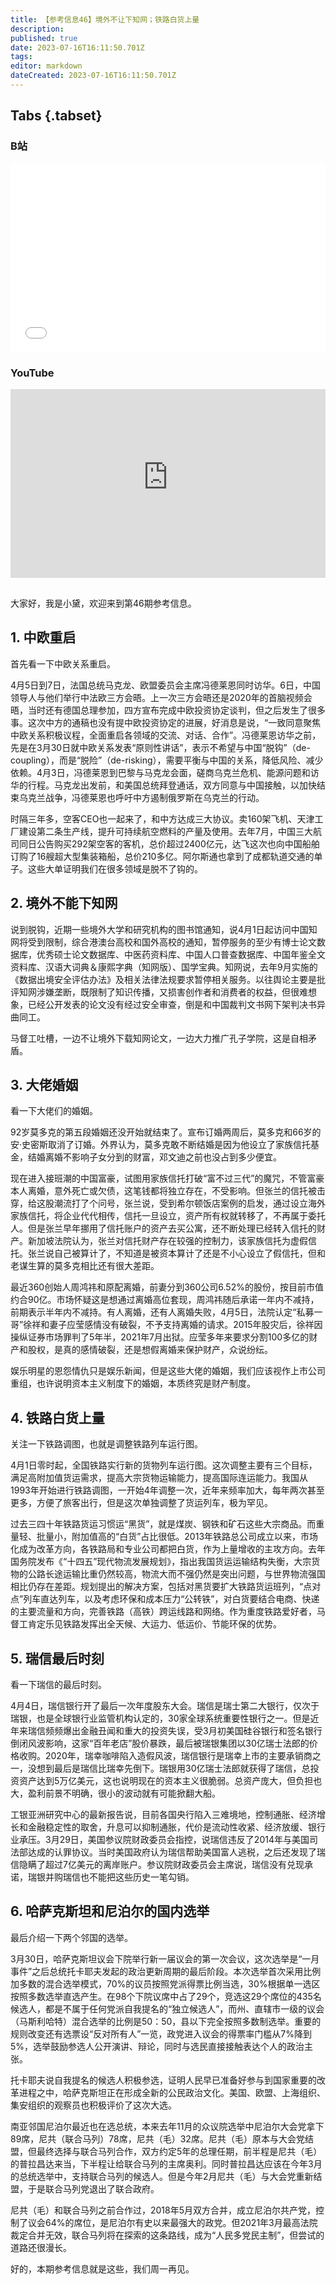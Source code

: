 ```yaml
---
title: 【参考信息46】境外不让下知网；铁路白货上量
description: 
published: true
date: 2023-07-16T16:11:50.701Z
tags: 
editor: markdown
dateCreated: 2023-07-16T16:11:50.701Z
---
```


## Tabs {.tabset}
### B站
<div style="position: relative; padding: 30% 45%;">
<iframe style="position: absolute; width: 100%; height: 100%; left: 0; top: 0;" src="//player.bilibili.com/player.html?&bvid=BV12c411W7bk&page=1&as_wide=1&high_quality=1&danmaku=1&autoplay=0" scrolling="no" border="0" frameborder="no" framespacing="0" allowfullscreen="true"></iframe>
</div>

### YouTube
<div style="position: relative; padding: 30% 45%;">
<iframe style="position: absolute; top: 0; left: 0; width: 100%; height: 100%;" src="https://www.youtube-nocookie.com/embed/YouTubeVID" title="YouTube video player" frameborder="0" allow="accelerometer; autoplay; clipboard-write; encrypted-media; gyroscope; picture-in-picture" allowfullscreen></iframe>
</div>

## 

大家好，我是小黛，欢迎来到第46期参考信息。

## 1. 中欧重启

首先看一下中欧关系重启。

4月5日到7日，法国总统马克龙、欧盟委员会主席冯德莱恩同时访华。6日，中国领导人与他们举行中法欧三方会晤。上一次三方会晤还是2020年的首脑视频会晤，当时还有德国总理参加，四方宣布完成中欧投资协定谈判，但之后发生了很多事。这次中方的通稿也没有提中欧投资协定的进展，好消息是说，“一致同意聚焦中欧关系积极议程，全面重启各领域的交流、对话、合作”。冯德莱恩访华之前，先是在3月30日就中欧关系发表“原则性讲话”，表示不希望与中国“脱钩”（de-coupling），而是“脱险”（de-risking），需要平衡与中国的关系，降低风险、减少依赖。4月3日，冯德莱恩到巴黎与马克龙会面，磋商乌克兰危机、能源问题和访华的行程。马克龙出发前，和美国总统拜登通话，双方同意与中国接触，以加快结束乌克兰战争，冯德莱恩也呼吁中方遏制俄罗斯在乌克兰的行动。

时隔三年多，空客CEO也一起来了，和中方达成三大协议。卖160架飞机、天津工厂建设第二条生产线，提升可持续航空燃料的产量及使用。去年7月，中国三大航司同日公告购买292架空客的客机，总价超过2400亿元，达飞这次也向中国船舶订购了16艘超大型集装箱船，总价210多亿。阿尔斯通也拿到了成都轨道交通的单子。这些大单证明我们在很多领域是脱不了钩的。

## 2. 境外不能下知网

说到脱钩，近期一些境外大学和研究机构的图书馆通知，说4月1日起访问中国知网将受到限制，综合港澳台高校和国外高校的通知，暂停服务的至少有博士论文数据库，优秀硕士论文数据库、中医药资料库、中国人口普查数据库、中国年鉴全文资料库、汉语大词典＆康熙字典（知网版）、国学宝典。知网说，去年9月实施的《数据出境安全评估办法》及相关法律法规要求暂停相关服务。以往舆论主要是批评知网涉嫌垄断，既限制了知识传播，又损害创作者和消费者的权益，但很难想象，已经公开发表的论文没有经过安全审查，倒是和中国裁判文书网下架判决书异曲同工。

马督工吐槽，一边不让境外下载知网论文，一边大力推广孔子学院，这是自相矛盾。

## 3. 大佬婚姻

看一下大佬们的婚姻。

92岁莫多克的第五段婚姻还没开始就结束了。宣布订婚两周后，莫多克和66岁的安·史密斯取消了订婚。外界认为，莫多克敢不断结婚是因为他设立了家族信托基金，结婚离婚不影响子女分到的财富，邓文迪之前也没占到多少便宜。

现在进入接班潮的中国富豪，试图用家族信托打破“富不过三代”的魔咒，不管富豪本人离婚，意外死亡或欠债，这笔钱都将独立存在，不受影响。但张兰的信托被击穿，给这股潮流打了个问号，张兰说，受到希尔顿饭店案例的启发，通过设立海外家族信托，将企业代代相传，信托一旦设立，资产所有权就转移了，不再属于委托人。但是张兰早年挪用了信托账户的资产去买公寓，还不断处理已经转入信托的财产。新加坡法院认为，张兰对信托财产存在较强的控制力，该家族信托为虚假信托。张兰说自己被算计了，不知道是被资本算计了还是不小心设立了假信托，但和老谋生算的莫多克相比还有很大差距。

最近360创始人周鸿祎和原配离婚，前妻分到360公司6.52%的股份，按目前市值约合90亿。市场怀疑这是想通过离婚高位套现，周鸿祎随后承诺一年内不减持，前期表示半年内不减持。有人离婚，还有人离婚失败，4月5日，法院认定“私募一哥”徐祥和妻子应莹感情没有破裂，不予支持离婚的请求。2015年股灾后，徐祥因操纵证券市场罪判了5年半，2021年7月出狱。应莹多年来要求分割100多亿的财产和股权，是真的感情破裂，还是想假离婚来保护财产，众说纷纭。

娱乐明星的恩怨情仇只是娱乐新闻，但是这些大佬的婚姻，我们应该视作上市公司重组，也许说明资本主义制度下的婚姻，本质终究是财产制度。

## 4. 铁路白货上量

关注一下铁路调图，也就是调整铁路列车运行图。

4月1日零时起，全国铁路实行新的货物列车运行图。这次调整主要有三个目标，满足高附加值货运需求，提高大宗货物运输能力，提高国际连运能力。我国从1993年开始进行铁路调图，一开始4年调整一次，近年来频率加大，每年两次甚至更多，方便了旅客出行，但是这次单独调整了货运列车，极为罕见。

过去三四十年铁路货运习惯运“黑货”，就是煤炭、钢铁和矿石这些大宗商品。而重量轻、批量小，附加值高的“白货”占比很低。2013年铁路总公司成立以来，市场化成为改革方向，各铁路局和专业公司都把白货，作为上量增收的主攻方向。去年国务院发布《“十四五”现代物流发展规划》，指出我国货运运输结构失衡，大宗货物的公路长途运输比重仍然较高，物流大而不强仍然是突出问题，与世界物流强国相比仍存在差距。规划提出的解决方案，包括对黑货要扩大铁路货运班列，“点对点”列车直达列车，以及考虑环保和成本压力“公转铁”，对白货要结合电商、快递的主要流量和方向，完善铁路（高铁）跨运线路和网络。作为重度铁路爱好者，马督工肯定乐见铁路发挥出全天候、大运力、低运价、节能环保的优势。

## 5. 瑞信最后时刻

看一下瑞信的最后时刻。

4月4日，瑞信银行开了最后一次年度股东大会。瑞信是瑞士第二大银行，仅次于瑞银，也是全球银行业监管机构认定的，30家全球系统重要性银行之一。但是近年来瑞信频频爆出金融丑闻和重大的投资失误，受3月初美国硅谷银行和签名银行倒闭风波影响，这家“百年老店”股价暴跌，最后被瑞银集团以30亿瑞士法郎的价格收购。2020年，瑞幸咖啡陷入造假风波，瑞信银行是瑞幸上市的主要承销商之一，没想到最后是瑞信比瑞幸先倒下。瑞银用30亿瑞士法郎就获得了瑞信，总投资资产达到5万亿美元，这也说明现在的资本主义很脆弱。总资产庞大，但负担也大，盈利前景不明确，很小的波动就有可能掀翻大船。

工银亚洲研究中心的最新报告说，目前各国央行陷入三难境地，控制通胀、经济增长和金融稳定性的取舍，升息可以抑制通胀，代价是流动性收紧、经济放缓、银行业承压。3月29日，美国参议院财政委员会指控，说瑞信违反了2014年与美国司法部达成的认罪协议。当时美国政府认为瑞信帮助美国富人逃税，之后还发现了瑞信隐瞒了超过7亿美元的离岸账户。参议院财政委员会主席说，瑞信没有兑现承诺，瑞银并购瑞信也不能把这些历史一笔勾销。

## 6. 哈萨克斯坦和尼泊尔的国内选举

最后介绍一下两个邻国的选举。

3月30日，哈萨克斯坦议会下院举行新一届议会的第一次会议，这次选举是“一月事件”之后总统托卡耶夫发起的政治更新周期的最后阶段。本次选举首次采用比例加多数的混合选举模式，70%的议员按照党派得票比例当选，30%根据单一选区按照多数选举直选产生。在98个下院议席中占了29个，竞选这29个席位的435名候选人，都是不属于任何党派自我提名的“独立候选人”，而州、直辖市一级的议会（马斯利哈特）混合选举的比例是50：50，县以下完全按照多数制选举。重要的规则改变还有选票设“反对所有人”一览，政党进入议会的得票率门槛从7%降到5%，选举鼓励参选人公开演讲、辩论，同时与选民直接接触表达个人的政治主张。

托卡耶夫说自我提名的候选人积极参选，证明人民早已准备好参与到国家重要的改革进程之中，哈萨克斯坦正在形成全新的公民政治文化。美国、欧盟、上海组织、集安组织的观察员也积极评价了这次大选。

南亚邻国尼泊尔最近也在选总统，本来去年11月的众议院选举中尼泊尔大会党拿下89席，尼共（联合马列）78席，尼共（毛）32席。尼共（毛）原本与大会党结盟，但最终选择与联合马列合作，双方约定5年的总理任期，前半程是尼共（毛）的普拉昌达来当，下半程让给联合马列的主席奥利。同时普拉昌达应该在今年3月的总统选举中，支持联合马列的候选人。但是今年2月尼共（毛）与大会党重新结盟，于是联合马列党退出了联合政府。

尼共（毛）和联合马列之前合作过，2018年5月双方合并，成立尼泊尔共产党，控制了议会64%的席位，是尼泊尔有史以来最强大的政党。但2021年3月最高法院裁定合并无效，联合马列将在探索的这条路线，成为“人民多党民主制”，但尝试的道路还很漫长。

好的，本期参考信息就是这些，我们周一再见。


